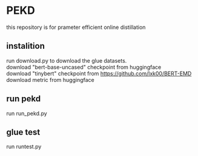 # PEKD
this repository is for prameter efficient online distillation
## instalition
run download.py to download the glue datasets.<br>
download "bert-base-uncased" checkpoint from huggingface <br>
download "tinybert" checkpoint from https://github.com/lxk00/BERT-EMD <br>
download metric from huggingface
## run pekd
run run_pekd.py
## glue test
run runtest.py

